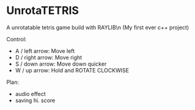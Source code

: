 # UnrotaTETRIS
A unrotatable tetris game build with RAYLIB\n
(My first ever c++ project)

Control:
- A / left arrow:  Move left
- D / right arrow: Move right
- S / down arrow:  Move down quicker
- W / up arrow:    Hold and ROTATE CLOCKWISE

Plan:
- audio effect
- saving hi. score
